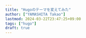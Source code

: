 ```yaml
---
title: "Hugoのテーマを変えてみた"
author: ["YAMASHITA Takao"]
lastmod: 2024-03-22T23:47:25+09:00
tags: ["hugo"]
draft: true
---
```

